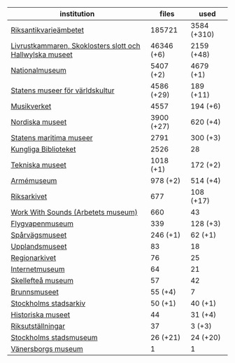 | institution | files | used |
|---|---|---|
| [Riksantikvarieämbetet](https://commons.wikimedia.org/wiki/Category:Media_from_the_Swedish_National_Heritage_Board) | 185721 | 3584 (+310) |
| [Livrustkammaren, Skoklosters slott och Hallwylska museet](https://commons.wikimedia.org/wiki/Category:Images_from_Livrustkammaren_och_Skoklosters_slott_med_Stiftelsen_Hallwylska_museet) | 46346 (+6) | 2159 (+48) |
| [Nationalmuseum](https://commons.wikimedia.org/wiki/Category:Images_from_the_Nationalmuseum_Stockholm) | 5407 (+2) | 4679 (+1) |
| [Statens museer för världskultur](https://commons.wikimedia.org/wiki/Category:Media_from_the_National_Museums_of_World_Culture) | 4586 (+29) | 189 (+11) |
| [Musikverket](https://commons.wikimedia.org/wiki/Category:Images_from_the_Swedish_Performing_Arts_Agency) | 4557 | 194 (+6) |
| [Nordiska museet](https://commons.wikimedia.org/wiki/Category:Images_from_Nordiska_museet) | 3900 (+27) | 620 (+4) |
| [Statens maritima museer](https://commons.wikimedia.org/wiki/Category:Images_from_Statens_maritima_museer) | 2791 | 300 (+3) |
| [Kungliga Biblioteket](https://commons.wikimedia.org/wiki/Category:Images_from_the_National_Library_of_Sweden) | 2526 | 28 |
| [Tekniska museet](https://commons.wikimedia.org/wiki/Category:Images_from_Tekniska_museet) | 1018 (+1) | 172 (+2) |
| [Armémuseum](https://commons.wikimedia.org/wiki/Category:Images_from_the_Swedish_Army_Museum) | 978 (+2) | 514 (+4) |
| [Riksarkivet](https://commons.wikimedia.org/wiki/Category:Images_from_the_National_Archives_of_Sweden) | 677 | 108 (+17) |
| [Work With Sounds (Arbetets museum)](https://commons.wikimedia.org/wiki/Category:Media_from_Work_With_Sounds) | 660 | 43 |
| [Flygvapenmuseum](https://commons.wikimedia.org/wiki/Category:Images_from_the_Swedish_Air_Force_Museum) | 339 | 128 (+3) |
| [Spårvägsmuseet](https://commons.wikimedia.org/wiki/Category:Images_from_Spårvägsmuseet) | 246 (+1) | 62 (+1) |
| [Upplandsmuseet](https://commons.wikimedia.org/wiki/Category:Images_from_Upplandsmuseet) | 83 | 18 |
| [Regionarkivet](https://commons.wikimedia.org/wiki/Category:Images_from_Regionarkivet) | 76 | 25 |
| [Internetmuseum](https://commons.wikimedia.org/wiki/Category:Images_from_Internetmuseum) | 64 | 21 |
| [Skellefteå museum](https://commons.wikimedia.org/wiki/Category:Images_from_Skellefteå_Museum) | 57 | 42 |
| [Brunnsmuseet](https://commons.wikimedia.org/wiki/Category:Media_provided_by_Brunnsmuseet) | 55 (+4) | 7 |
| [Stockholms stadsarkiv](https://commons.wikimedia.org/wiki/Category:Images_from_Stockholms_stadsarkiv) | 50 (+1) | 40 (+1) |
| [Historiska museet](https://commons.wikimedia.org/wiki/Category:Images_from_Statens_historiska_museum) | 44 | 31 (+4) |
| [Riksutställningar](https://commons.wikimedia.org/wiki/Category:Images_from_Riksutställningar) | 37 | 3 (+3) |
| [Stockholms stadsmuseum](https://commons.wikimedia.org/wiki/Category:Images_from_Stockholms_stadsmuseum) | 26 (+21) | 24 (+20) |
| [Vänersborgs museum](https://commons.wikimedia.org/wiki/Category:Images_from_Vänersborgs_museum) | 1 | 1 |
